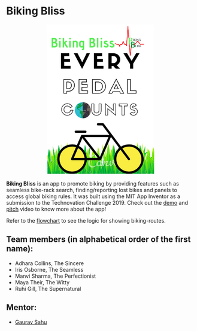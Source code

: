 # Biking Bliss

<p align="center">
<img src="./images/Poster.png" alt="logo" width="285" height="400">
</p>

**Biking Bliss** is an app to promote biking by providing features such as seamless bike-rack search, finding/reporting lost bikes and panels to access global biking rules. It was built using the MIT App Inventor as a submission to the Technovation Challenge 2019. Check out the [demo](https://www.youtube.com/watch?v=_C49YG164po) and [pitch](https://www.youtube.com/watch?v=p12Zk8cvXQ4) video to know more about the app!

Refer to the [flowchart](images/bikingbliss_flowchart.png) to see the logic for showing biking-routes.

## Team members (in alphabetical order of the first name):
- Adhara Collins, The Sincere
- Iris Osborne, The Seamless
- Manvi Sharma, The Perfectionist
- Maya Their, The Witty
- Ruhi Gill, The Supernatural

## Mentor:
- [Gaurav Sahu](https://github.com/demfier)
